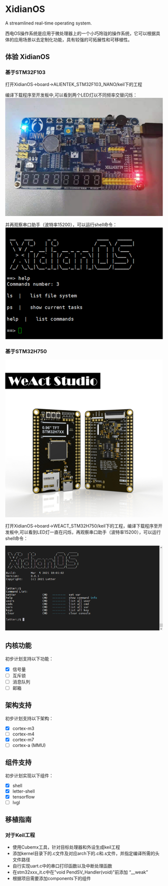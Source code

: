 <!--
 * @Author: spaceman
 * @Date: 2021-03-01 17:08:09
 * @LastEditTime: 2021-03-05 18:10:19
 * @LastEditors: spaceman
 * @Description:
 * @FilePath: \XidianOS\README.md
-->
# XidianOS
A streamlined real-time operating system.

西电OS操作系统是应用于微处理器上的一个小巧玲珑的操作系统，它可以根据具体的应用场景以去定制化功能，具有较强的可拓展性和可移植性。

## 体验 XidianOS
### 基于STM32F103
打开XidianOS->board->ALIENTEK_STM32F103_NANO/keil下的工程

编译下载程序至开发板中,可以看到两个LED灯以不同频率交替闪烁：
![](./pic/stm32f103nano.jpg)

并再观察串口助手（波特率15200），可以运行shell命令：
![](pic/shell.png)

### 基于STM32H750

![WeAct_stm32h750](./pic/WeAct_stm32h750.jpg)

打开XidianOS->board->WEACT_STM32H750/keil下的工程，编译下载程序至开发板中,可以看到LED灯一直在闪烁，再观察串口助手（波特率15200），可以运行shell命令：

![lettershell](pic/lettershell.png)

## 内核功能
初步计划支持以下功能：
- [x] 信号量
- [ ] 互斥锁
- [ ] 消息队列
- [ ] 邮箱
## 架构支持
初步计划支持以下架构：
- [x] cortex-m3
- [ ] cortex-m4
- [x] cortex-m7
- [ ] cortex-a (MMU)
## 组件支持
初步计划实现以下组件：
- [x] shell
- [x] letter-shell
- [x] tensorflow
- [ ] lvgl

## 移植指南

### 对于Keil工程
* 使用Cubemx工具，针对目标处理器和外设生成keil工程
* 添加kernel目录下的.c文件及对应arch下的.c和.s文件，并指定编译所需的头文件路径
* 自行实现uart.c中的串口打印函数以及中断处理函数
* 在stm32xxx_it.c中在"void PendSV_Handler(void)"前添加 “__weak”
* 根据项目需要添加components下的组件